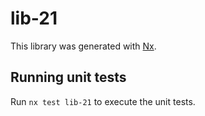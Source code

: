 # lib-21

This library was generated with [Nx](https://nx.dev).

## Running unit tests

Run `nx test lib-21` to execute the unit tests.
